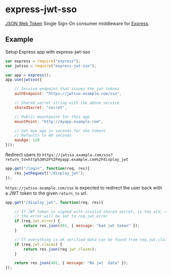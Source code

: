 
# express-jwt-sso

[JSON Web Token][jwt] Single Sign-On consumer middleware for [Express][].

## Example

Setup Express app with express-jwt-sso

```javascript
var express = require("express");
var jwtsso = require("express-jwt-sso");

var app = express();
app.use(jwtsso({

    // Service endpoint that issues the jwt tokens
    authEndpoint: "https://jwtsso.example.com/sso",

    // Shared secret string with the above service
    sharedSecret: "secret",

    // Public mountpoint for this app
    mountPoint: "http://myapp.example.com",

    // Set max age in seconds for the tokens
    // Defaults to 60 seconds
    maxAge: 120
}));
```

Redirect users to
`https://jwtsso.example.com/sso?return_to=http%3A%2F%2Fmyapp.example.com%2Fdisplay_jwt`

```javascript
app.get("/login", function(req, res){
    res.jwtRequest("/display_jwt");
});
```

`https://jwtsso.example.com/sso` is expected to redirect the user back with a
JWT token to the given `return_to` url.

```javascript
app.get("/display_jwt", function(req, res){

    // If JWT token is signed with invalid shared secret, is too old, or expired
    // the error will be set to req.jwt.error
    if (req.jwt.error) {
        return res.json(401, { message: "bad jwt token" });
    }

    // If everything is ok verified data can be found from req.jwt.claims
    if (req.jwt.claims) {
        return res.json(req.jwt.claims);
    }

    return res.json(401, { message: "No jwt  data" });
});
```


[Express]: http://expressjs.com/
[jwt]: http://tools.ietf.org/html/draft-jones-json-web-token


